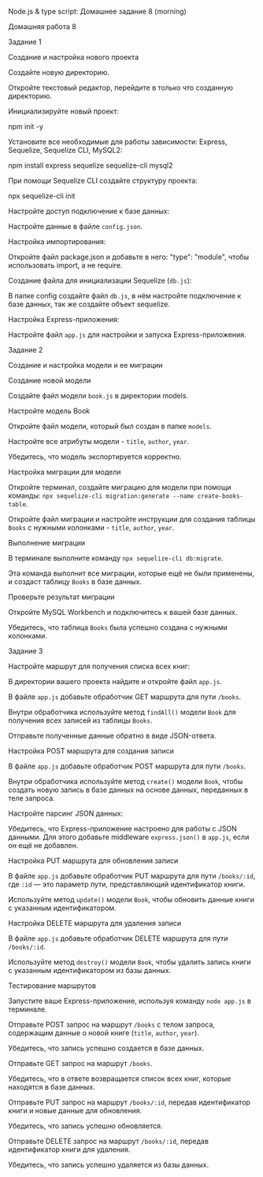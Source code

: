 Node.js & type script: Домашнее задание 8 (morning)

Домашняя работа 8



Задание 1


Создание и настройка нового проекта


Создайте новую директорию.

Откройте текстовый редактор, перейдите в только что созданную директорию.

Инициализируйте новый проект:


npm init -y


Установите все необходимые для работы зависимости: Express, Sequelize, Sequelize CLI, MySQL2:


npm install express sequelize sequelize-cli mysql2


При помощи Sequelize CLI создайте структуру проекта:


npx sequelize-cli init


Настройте доступ подключение к базе данных:


Настройте данные в файле `config.json`.


Настройка импортирования:


Откройте файл package.json и добавьте в него: "type": "module", чтобы использовать import, а не require.


Создание файла для инициализации Sequelize (`db.js`):


В папке config создайте файл `db.js`, в нём настройте подключение к базе данных, так же создайте объект sequelize.


Настройка Express-приложения:


Настройте файл `app.js` для настройки и запуска Express-приложения.


Задание 2


Создание и настройка модели и ее миграции


Создание новой модели


Создайте файл модели `book.js` в директории models.


Настройте модель Book


Откройте файл модели, который был создан в папке `models`.

Настройте все атрибуты модели - `title`, `author`, `year`.

Убедитесь, что модель экспортируется корректно.


Настройка миграции для модели


Откройте терминал, создайте миграцию для модели при помощи команды: `npx sequelize-cli migration:generate --name create-books-table`.

Откройте файл миграции и настройте инструкции для создания таблицы `Books` с нужными колонками - `title`, `author`, `year`.


Выполнение миграции


В терминале выполните команду `npx sequelize-cli db:migrate`.

Эта команда выполнит все миграции, которые ещё не были применены, и создаст таблицу `Books` в базе данных.


Проверьте результат миграции


Откройте MySQL Workbench и подключитесь к вашей базе данных.

Убедитесь, что таблица `Books` была успешно создана с нужными колонками.


Задание 3


Настройте маршрут для получения списка всех книг:


В директории вашего проекта найдите и откройте файл `app.js`.

В файле `app.js` добавьте обработчик GET маршрута для пути `/books`.

Внутри обработчика используйте метод `findAll()` модели `Book` для получения всех записей из таблицы `Books`.

Отправьте полученные данные обратно в виде JSON-ответа.


Настройка POST маршрута для создания записи


В файле `app.js` добавьте обработчик POST маршрута для пути `/books`.

Внутри обработчика используйте метод `create()` модели `Book`, чтобы создать новую запись в базе данных на основе данных, переданных в теле запроса.


Настройте парсинг JSON данных:


Убедитесь, что Express-приложение настроено для работы с JSON данными. Для этого добавьте middleware `express.json()` в `app.js`, если он ещё не добавлен.


Настройка PUT маршрута для обновления записи


В файле `app.js` добавьте обработчик PUT маршрута для пути `/books/:id`, где `:id` — это параметр пути, представляющий идентификатор книги.

Используйте метод `update()` модели `Book`, чтобы обновить данные книги с указанным идентификатором.


Настройка DELETE маршрута для удаления записи


В файле `app.js` добавьте обработчик DELETE маршрута для пути `/books/:id`.

Используйте метод `destroy()` модели `Book`, чтобы удалить запись книги с указанным идентификатором из базы данных.


Тестирование маршрутов


Запустите ваше Express-приложение, используя команду `node app.js` в терминале.

Отправьте POST запрос на маршрут `/books` с телом запроса, содержащим данные о новой книге (`title`, `author`, `year`).

Убедитесь, что запись успешно создается в базе данных.

Отправьте GET запрос на маршрут `/books`.

Убедитесь, что в ответе возвращается список всех книг, которые находятся в базе данных.

Отправьте PUT запрос на маршрут `/books/:id`, передав идентификатор книги и новые данные для обновления.

Убедитесь, что запись успешно обновляется.

Отправьте DELETE запрос на маршрут `/books/:id`, передав идентификатор книги для удаления.

Убедитесь, что запись успешно удаляется из базы данных.

